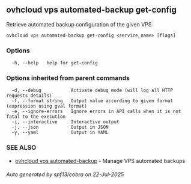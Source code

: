 ## ovhcloud vps automated-backup get-config

Retrieve automated backup configuration of the given VPS

```
ovhcloud vps automated-backup get-config <service_name> [flags]
```

### Options

```
  -h, --help   help for get-config
```

### Options inherited from parent commands

```
  -d, --debug           Activate debug mode (will log all HTTP requests details)
  -f, --format string   Output value according to given format (expression using gval format)
  -e, --ignore-errors   Ignore errors in API calls when it is not fatal to the execution
  -i, --interactive     Interactive output
  -j, --json            Output in JSON
  -y, --yaml            Output in YAML
```

### SEE ALSO

* [ovhcloud vps automated-backup](ovhcloud_vps_automated-backup.md)	 - Manage VPS automated backups

###### Auto generated by spf13/cobra on 22-Jul-2025

